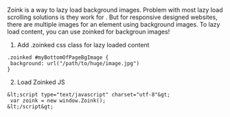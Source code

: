 Zoink is a way to lazy load background images. Problem with most lazy load scrolling solutions is they work for <img>. But for responsive designed websites, there are multiple images for an element using background images. To lazy load content, you can use zoinked for backgroun images!

1. Add .zoinked css class for lazy loaded content
```
.zoinked #myBottomOfPageBgImage {
 background: url("/path/to/huge/image.jpg")
}
```

2. Load Zoinked JS
 ```
&lt;script type="text/javascript" charset="utf-8"&gt;
  var zoink = new window.Zoink();
&lt;/script&gt;
```
